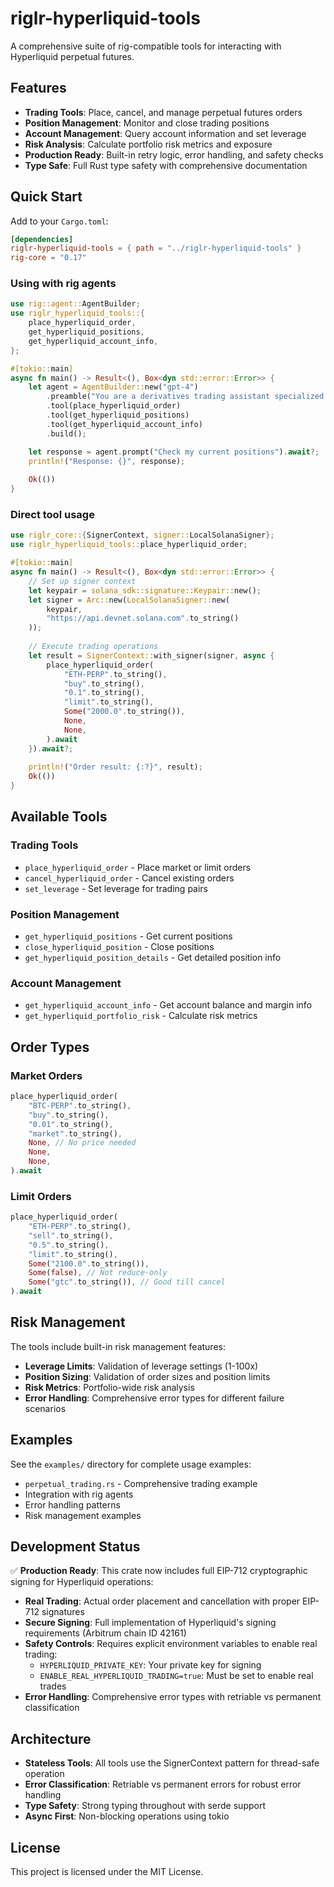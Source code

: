 # riglr-hyperliquid-tools

A comprehensive suite of rig-compatible tools for interacting with Hyperliquid perpetual futures.

## Features

- **Trading Tools**: Place, cancel, and manage perpetual futures orders
- **Position Management**: Monitor and close trading positions  
- **Account Management**: Query account information and set leverage
- **Risk Analysis**: Calculate portfolio risk metrics and exposure
- **Production Ready**: Built-in retry logic, error handling, and safety checks
- **Type Safe**: Full Rust type safety with comprehensive documentation

## Quick Start

Add to your `Cargo.toml`:

```toml
[dependencies]
riglr-hyperliquid-tools = { path = "../riglr-hyperliquid-tools" }
rig-core = "0.17"
```

### Using with rig agents

```rust
use rig::agent::AgentBuilder;
use riglr_hyperliquid_tools::{
    place_hyperliquid_order,
    get_hyperliquid_positions,
    get_hyperliquid_account_info,
};

#[tokio::main]
async fn main() -> Result<(), Box<dyn std::error::Error>> {
    let agent = AgentBuilder::new("gpt-4")
        .preamble("You are a derivatives trading assistant specialized in Hyperliquid.")
        .tool(place_hyperliquid_order)
        .tool(get_hyperliquid_positions)
        .tool(get_hyperliquid_account_info)
        .build();

    let response = agent.prompt("Check my current positions").await?;
    println!("Response: {}", response);
    
    Ok(())
}
```

### Direct tool usage

```rust
use riglr_core::{SignerContext, signer::LocalSolanaSigner};
use riglr_hyperliquid_tools::place_hyperliquid_order;

#[tokio::main]
async fn main() -> Result<(), Box<dyn std::error::Error>> {
    // Set up signer context
    let keypair = solana_sdk::signature::Keypair::new();
    let signer = Arc::new(LocalSolanaSigner::new(
        keypair, 
        "https://api.devnet.solana.com".to_string()
    ));
    
    // Execute trading operations
    let result = SignerContext::with_signer(signer, async {
        place_hyperliquid_order(
            "ETH-PERP".to_string(),
            "buy".to_string(),
            "0.1".to_string(),
            "limit".to_string(),
            Some("2000.0".to_string()),
            None,
            None,
        ).await
    }).await?;
    
    println!("Order result: {:?}", result);
    Ok(())
}
```

## Available Tools

### Trading Tools
- `place_hyperliquid_order` - Place market or limit orders
- `cancel_hyperliquid_order` - Cancel existing orders
- `set_leverage` - Set leverage for trading pairs

### Position Management
- `get_hyperliquid_positions` - Get current positions
- `close_hyperliquid_position` - Close positions
- `get_hyperliquid_position_details` - Get detailed position info

### Account Management
- `get_hyperliquid_account_info` - Get account balance and margin info
- `get_hyperliquid_portfolio_risk` - Calculate risk metrics

## Order Types

### Market Orders
```rust
place_hyperliquid_order(
    "BTC-PERP".to_string(),
    "buy".to_string(),
    "0.01".to_string(),
    "market".to_string(),
    None, // No price needed
    None,
    None,
).await
```

### Limit Orders
```rust
place_hyperliquid_order(
    "ETH-PERP".to_string(),
    "sell".to_string(),
    "0.5".to_string(),
    "limit".to_string(),
    Some("2100.0".to_string()),
    Some(false), // Not reduce-only
    Some("gtc".to_string()), // Good till cancel
).await
```

## Risk Management

The tools include built-in risk management features:

- **Leverage Limits**: Validation of leverage settings (1-100x)
- **Position Sizing**: Validation of order sizes and position limits
- **Risk Metrics**: Portfolio-wide risk analysis
- **Error Handling**: Comprehensive error types for different failure scenarios

## Examples

See the `examples/` directory for complete usage examples:

- `perpetual_trading.rs` - Comprehensive trading example
- Integration with rig agents
- Error handling patterns
- Risk management examples

## Development Status

✅ **Production Ready**: This crate now includes full EIP-712 cryptographic signing for Hyperliquid operations:

- **Real Trading**: Actual order placement and cancellation with proper EIP-712 signatures
- **Secure Signing**: Full implementation of Hyperliquid's signing requirements (Arbitrum chain ID 42161)
- **Safety Controls**: Requires explicit environment variables to enable real trading:
  - `HYPERLIQUID_PRIVATE_KEY`: Your private key for signing
  - `ENABLE_REAL_HYPERLIQUID_TRADING=true`: Must be set to enable real trades
- **Error Handling**: Comprehensive error types with retriable vs permanent classification

## Architecture

- **Stateless Tools**: All tools use the SignerContext pattern for thread-safe operation
- **Error Classification**: Retriable vs permanent errors for robust error handling
- **Type Safety**: Strong typing throughout with serde support
- **Async First**: Non-blocking operations using tokio

## License

This project is licensed under the MIT License.